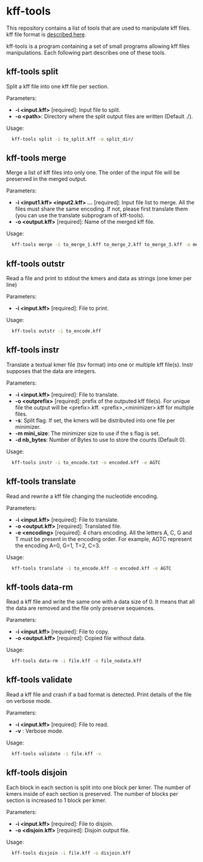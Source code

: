 # kff-tools

This repository contains a list of tools that are used to manipulate kff files.
kff file format is [described here](https://github.com/yoann-dufresne/kmer_file_format).

kff-tools is a program containing a set of small programs allowing kff files manipulations.
Each following part describes one of these tools.

## kff-tools split

Split a kff file into one kff file per section.

Parameters:
* **-i &lt;input.kff&gt;** \[required\]: Input file to split.
* **-o &lt;path&gt;**: Directory where the split output files are written (Default ./).

Usage:
```bash
  kff-tools split -i to_split.kff -o split_dir/
```

## kff-tools merge

Merge a list of kff files into only one.
The order of the input file will be preserved in the merged output.

Parameters:
* **-i &lt;input1.kff&gt; &lt;input2.kff&gt; ...** \[required\]: Input file list to merge.
All the files must share the same encoding.
If not, please first translate them (you can use the translate subprogram of kff-tools).
* **-o &lt;output.kff&gt;** \[required\]: Name of the merged kff file.

Usage:
```bash
  kff-tools merge -i to_merge_1.kff to_merge_2.kff to_merge_3.kff -o merged.kff
```

## kff-tools outstr

Read a file and print to stdout the kmers and data as strings (one kmer per line)

Parameters:
* **-i &lt;input.kff&gt;** \[required\]: File to print.

Usage:
```bash
  kff-tools outstr -i to_encode.kff
```

## kff-tools instr

Translate a textual kmer file (tsv format) into one or multiple kff file(s).
Instr supposes that the data are integers.

Parameters:
* **-i &lt;input.kff&gt;** \[required\]: File to translate.
* **-o &lt;outprefix&gt;** \[required\]: prefix of the outputed kff file(s). For unique file the output will be &lt;prefix&gt;.kff. &lt;prefix&gt;\_&lt;minimizer&gt;.kff for multiple files.
* **-s**: Split flag. If set, the kmers will be distributed into one file per minimizer.
* **-m mini_size**: The minimizer size to use if the s flag is set.
* **-d nb_bytes**: Number of Bytes to use to store the counts (Default 0).



Usage:
```bash
  kff-tools instr -i to_encode.txt -o encoded.kff -e AGTC
```


## kff-tools translate

Read and rewrite a kff file changing the nucleotide encoding.

Parameters:
* **-i &lt;input.kff&gt;** \[required\]: File to translate.
* **-o &lt;output.kff&gt;** \[required\]: Translated file.
* **-e &lt;encoding&gt;** \[required\]: 4 chars encoding. All the letters A, C, G and T must be present in the encoding order.
For example, AGTC represent the encoding A=0, G=1, T=2, C=3.

Usage:
```bash
  kff-tools translate -i to_encode.kff -o encoded.kff -e AGTC
```

## kff-tools data-rm

Read a kff file and write the same one with a data size of 0.
It means that all the data are removed and the file only preserve sequences.

Parameters:
* **-i &lt;input.kff&gt;** \[required\]: File to copy.
* **-o &lt;output.kff&gt;** \[required\]: Copied file without data.

Usage:
```bash
  kff-tools data-rm -i file.kff -o file_nodata.kff
```

## kff-tools validate

Read a kff file and crash if a bad format is detected.
Print details of the file on verbose mode.

Parameters:
* **-i &lt;input.kff&gt;** \[required\]: File to read.
* **-v** : Verbose mode.

Usage:
```bash
  kff-tools validate -i file.kff -v
```

## kff-tools disjoin

Each block in each section is split into one block per kmer.
The number of kmers inside of each section is preserved.
The number of blocks per section is increased to 1 block per kmer.

Parameters:
* **-i &lt;input.kff&gt;** \[required\]: File to disjoin.
* **-o &lt;disjoin.kff&gt;** \[required\]: Disjoin output file.

Usage:
```bash
  kff-tools disjoin -i file.kff -o disjoin.kff
```
